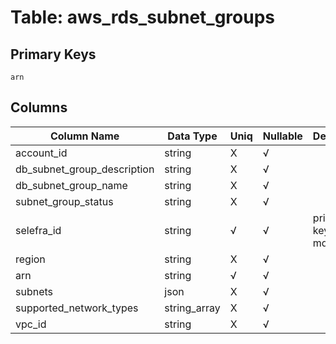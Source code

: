 # Table: aws_rds_subnet_groups

## Primary Keys 

```
arn
```


## Columns 

|  Column Name   |  Data Type  | Uniq | Nullable | Description | 
|  ----  | ----  | ----  | ----  | ---- | 
| account_id | string | X | √ |  | 
| db_subnet_group_description | string | X | √ |  | 
| db_subnet_group_name | string | X | √ |  | 
| subnet_group_status | string | X | √ |  | 
| selefra_id | string | √ | √ | primary keys value md5 | 
| region | string | X | √ |  | 
| arn | string | √ | √ |  | 
| subnets | json | X | √ |  | 
| supported_network_types | string_array | X | √ |  | 
| vpc_id | string | X | √ |  | 


